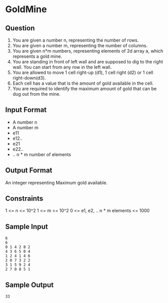 # GoldMine

## Question
1. You are given a number n, representing the number of rows.
2. You are given a number m, representing the number of columns.
3. You are given n*m numbers, representing elements of 2d array a, which represents a gold mine.
4. You are standing in front of left wall and are supposed to dig to the right wall. You can start from any row in the left wall.
5. You are allowed to move 1 cell right-up (d1), 1 cell right (d2) or 1 cell right-down(d3).
6. Each cell has a value that is the amount of gold available in the cell.
7. You are required to identify the maximum amount of gold that can be dug out from the mine.

## Input Format
- A number n
- A number m
- e11
- e12..
- e21
- e22..
- .. n * m number of elements

## Output Format
An integer representing Maximum gold available.

## Constraints
1 <= n <= 10^2
1 <= m <= 10^2
0 <= e1, e2, .. n * m elements <= 1000

## Sample Input
```
6
6
0 1 4 2 8 2
4 3 6 5 0 4
1 2 4 1 4 6
2 0 7 3 2 2
3 1 5 9 2 4
2 7 0 8 5 1
```

## Sample Output
```
33
```
